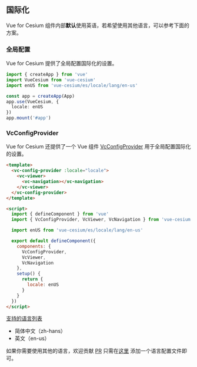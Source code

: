 <!--
 * @Author: zouyaoji@https://github.com/zouyaoji
 * @Date: 2021-10-27 15:54:11
 * @LastEditTime: 2023-02-13 01:37:02
 * @LastEditors: zouyaoji
 * @Description:
 * @FilePath: \vue-cesium@next\website\docs\zh-CN\i18n.md
-->

## 国际化

Vue for Cesium 组件内部**默认**使用英语，若希望使用其他语言，可以参考下面的方案。

### 全局配置

Vue for Cesium 提供了全局配置国际化的设置。

```typescript
import { createApp } from 'vue'
import VueCesium from 'vue-cesium'
import enUS from 'vue-cesium/es/locale/lang/en-us'

const app = createApp(App)
app.use(VueCesium, {
  locale: enUS
})
app.mount('#app')
```

### VcConfigProvider

Vue for Cesium 还提供了一个 Vue 组件 [VcConfigProvider](/#/zh-CN/component/vc-config-provider) 用于全局配置国际化的设置。

```html
<template>
  <vc-config-provider :locale="locale">
    <vc-viewer>
      <vc-navigation></vc-navigation>
    </vc-viewer>
  </vc-config-provider>
</template>

<script>
  import { defineComponent } from 'vue'
  import { VcConfigProvider, VcViewer, VcNavigation } from 'vue-cesium'

  import enUS from 'vue-cesium/es/locale/lang/en-us'

  export default defineComponent({
    components: {
      VcConfigProvider,
      VcViewer,
      VcNavigation
    },
    setup() {
      return {
        locale: enUS
      }
    }
  })
</script>
```

<!-- ### CDN 用法

如果你是使用 CDN 引入的 VueCesium，那你将需要这样做，以 unpkg 举例

```html
<script src="//unpkg.com/vue-cesium">
  app.use(VueCesium, {
    locale: VueCesium.lang.zh
  })
</script>
``` -->

[支持的语言列表](https://github.com/zouyaoji/vue-cesium/tree/dev/packages/locale/lang)

<ul class="language-list">
  <li>简体中文（zh-hans）</li>
  <li>英文（en-us）</li>
</ul>

如果你需要使用其他的语言，欢迎贡献 [PR](https://github.com/zouyaoji/vue-cesium/pulls) 只需在[这里](https://github.com/zouyaoji/vue-cesium/tree/dev/packages/locale/lang) 添加一个语言配置文件即可。
